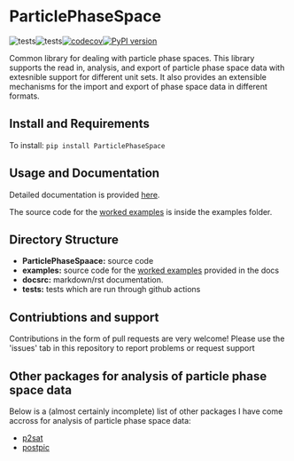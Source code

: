 # ParticlePhaseSpace

![tests](https://github.com/bwheelz36/ParticlePhaseSpace/actions/workflows/run_tests.yml/badge.svg)![tests](https://github.com/bwheelz36/ParticlePhaseSpace/actions/workflows/build_docs.yml/badge.svg)[![codecov](https://codecov.io/gh/bwheelz36/ParticlePhaseSpace/branch/main/graph/badge.svg?token=T44KBJ7INR)](https://codecov.io/gh/bwheelz36/ParticlePhaseSpace)[![PyPI version](https://badge.fury.io/py/ParticlePhaseSpace.svg)](https://badge.fury.io/py/ParticlePhaseSpace)

Common library for dealing with particle phase spaces. This library supports the read in, analysis, and export of particle phase space data with extesnible support for different unit sets.
It also provides an extensible mechanisms for the import and export of phase space data in different formats.

## Install and Requirements

To install: ```pip install ParticlePhaseSpace```

## Usage and Documentation

Detailed documentation is provided [here](https://bwheelz36.github.io/ParticlePhaseSpace/).

The source code for the [worked examples](https://bwheelz36.github.io/ParticlePhaseSpace/examples.html) is inside the examples folder.

## Directory Structure

- **ParticlePhaseSpaace:** source code
- **examples:** source code for the [worked examples](https://bwheelz36.github.io/ParticlePhaseSpace/examples.html) provided in the docs
- **docsrc:** markdown/rst documentation.
- **tests:** tests which are run through github actions

## Contriubtions and support

Contributions in the form of pull requests are very welcome! 
Please use the 'issues' tab in this repository to report problems or request support

## Other packages for analysis of particle phase space data

Below is a (almost certainly incomplete) list of other packages I have come accross for analysis of particle phase space data:

- [p2sat](https://github.com/lesnat/p2sat)
- [postpic](https://github.com/skuschel/postpic)
